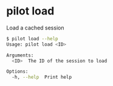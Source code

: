 # pilot load

Load a cached session

```bash
$ pilot load --help
Usage: pilot load <ID>

Arguments:
  <ID>  The ID of the session to load

Options:
  -h, --help  Print help
```